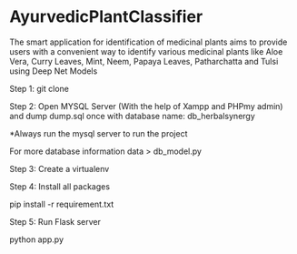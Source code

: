 # AyurvedicPlantClassifier
The smart application for identification of medicinal plants aims to provide users with a convenient way to identify various medicinal plants like Aloe Vera, Curry Leaves, Mint, Neem, Papaya Leaves, Patharchatta and Tulsi using Deep Net Models


Step 1: git clone

Step 2: Open MYSQL Server (With the help of Xampp and PHPmy admin) and dump dump.sql once with database name: db_herbalsynergy

*Always run the mysql server to run the project

For more database information data > db_model.py

Step 3: Create a virtualenv

Step 4: Install all packages

pip install -r requirement.txt

Step 5: Run Flask server

python app.py
